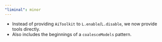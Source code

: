 ```yaml
---
"liminal": minor
---
```


- Instead of providing `AiToolkit` to `L.enable`/`L.disable`, we now provide tools directly.
- Also includes the beginnings of a `coalesceModels` pattern.
